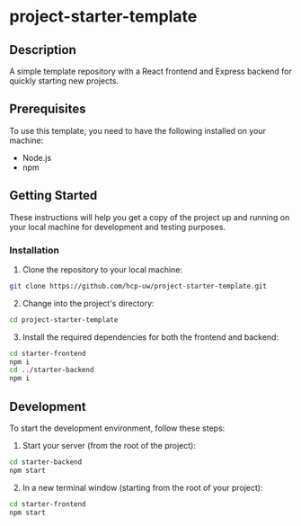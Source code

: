 # project-starter-template

## Description

A simple template repository with a React frontend and Express backend for quickly starting new projects.

## Prerequisites

To use this template, you need to have the following installed on your machine:

- Node.js 
- npm 

## Getting Started

These instructions will help you get a copy of the project up and running on your local machine for development and testing purposes.

### Installation

1. Clone the repository to your local machine:

```bash
git clone https://github.com/hcp-uw/project-starter-template.git
```

2. Change into the project's directory:

```bash
cd project-starter-template
```


3. Install the required dependencies for both the frontend and backend:

```bash
cd starter-frontend
npm i
cd ../starter-backend
npm i
```

## Development

To start the development environment, follow these steps:

1. Start your server (from the root of the project):

```bash
cd starter-backend
npm start
```

2. In a new terminal window (starting from the root of your project):
```bash
cd starter-frontend
npm start
```
